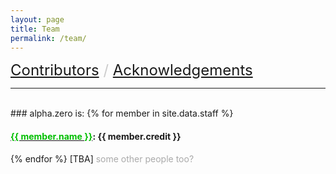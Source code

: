 ```yaml
---
layout: page
title: Team
permalink: /team/
---
```

<font color="#CCCCCC" size="5"> <a href="/contributors/">Contributors</a> / <a href="/acknowledgements/">Acknowledgements</a></font>
<br>
  <div id="line"><hr /></div>
<br>
### alpha.zero is:   
{% for member in site.data.staff %}
<h4>
<a href="{{ member.link }}"><font color="{{ member.color }}">{{ member.name }}</font></a>: {{ member.credit }}
</h4>
{% endfor %}
[TBA] <font color="#AAAAAA">some other people too?</font> <br>